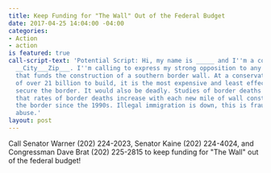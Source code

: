 ```yaml
---
title: Keep Funding for "The Wall" Out of the Federal Budget
date: 2017-04-25 14:04:00 -04:00
categories:
- Action
- action
is featured: true
call-script-text: 'Potential Script: Hi, my name is _____ and I''m a constituent from
  __City___Zip___. I''m calling to express my strong opposition to any federal budget
  that funds the construction of a southern border wall. At a conservative estimate
  of over 21 billion to build, it is the most expensive and least effective way to
  secure the border. It would also be deadly. Studies of border deaths have found
  that rates of border deaths increase with each new mile of wall constructed along
  the border since the 1990s. Illegal immigration is down, this is fraud, waste, and
  abuse.'
layout: post
---
```


Call Senator Warner (202) 224-2023, Senator Kaine (202) 224-4024, and Congressman Dave Brat (202) 225-2815 to keep funding for "The Wall" out of the federal budget!
